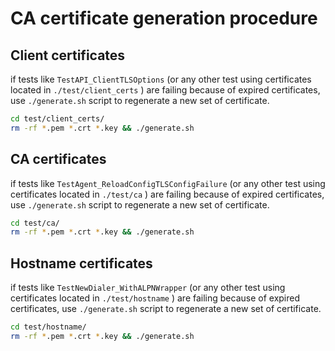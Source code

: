 # CA certificate generation procedure

## Client certificates
if tests like `TestAPI_ClientTLSOptions` (or any other test using certificates located in `./test/client_certs` ) are failing because of expired certificates, use `./generate.sh` script to regenerate a new set of certificate.

``` bash
cd test/client_certs/
rm -rf *.pem *.crt *.key && ./generate.sh
```

## CA certificates
if tests like `TestAgent_ReloadConfigTLSConfigFailure` (or any other test using certificates located in `./test/ca` ) are failing because of expired certificates, use `./generate.sh` script to regenerate a new set of certificate.

``` bash
cd test/ca/
rm -rf *.pem *.crt *.key && ./generate.sh
```

## Hostname certificates

if tests like `TestNewDialer_WithALPNWrapper` (or any other test using certificates located in `./test/hostname` ) are failing because of expired certificates, use `./generate.sh` script to regenerate a new set of certificate.

``` bash
cd test/hostname/
rm -rf *.pem *.crt *.key && ./generate.sh
```